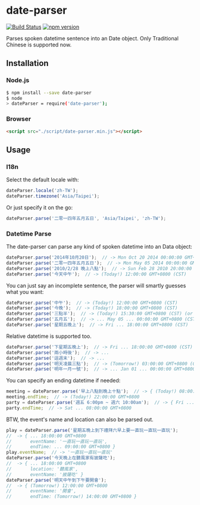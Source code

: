 # date-parser

[![Build Status](https://travis-ci.org/Neson/date-parser.svg?branch=master)](https://travis-ci.org/Neson/date-parser) [![npm version](https://badge.fury.io/js/date-parser.svg)](http://badge.fury.io/js/date-parser)

Parses spoken datetime sentence into an Date object. Only Traditional Chinese is supported now.

## Installation

### Node.js

```bash
$ npm install --save date-parser
$ node
> dateParser = require('date-parser');
```

### Browser

```html
<script src="./script/date-parser.min.js"></script>
```

## Usage

### I18n

Select the default locale with:

```js
dateParser.locale('zh-TW');
dateParser.timezone('Asia/Taipei');
```

Or just specify it on the go:

```js
dateParser.parse('二零一四年五月五日', 'Asia/Taipei', 'zh-TW');
```

### Datetime Parse

The date-parser can parse any kind of spoken datetime into an Data object:

```js
dateParser.parse('2014年10月20日');  // -> Mon Oct 20 2014 00:00:00 GMT+0800 (CST)
dateParser.parse('二零一四年五月五日');  // -> Mon May 05 2014 00:00:00 GMT+0800 (CST)
dateParser.parse('2010/2/28 晚上八點');  // -> Sun Feb 28 2010 20:00:00 GMT+0800 (CST)
dateParser.parse('今天中午');  // -> (Today!) 12:00:00 GMT+0800 (CST)
```

You can just say an incomplete sentence, the parser will smartly guesses what you want:

```js
dateParser.parse('中午');  // -> (Today!) 12:00:00 GMT+0800 (CST)
dateParser.parse('今晚');  // -> (Today!) 18:00:00 GMT+0800 (CST)
dateParser.parse('三點半');  // -> (Today!) 15:30:00 GMT+0800 (CST) (or 03:30:00, depends on current time)
dateParser.parse('五月五');  // -> ... May 05 ... 00:00:00 GMT+0800 (CST)
dateParser.parse('星期五晚上');  // -> Fri ... 18:00:00 GMT+0800 (CST)
```

Relative datetime is supported too.

```js
dateParser.parse('下星期五晚上');  // -> Fri ... 18:00:00 GMT+0800 (CST)
dateParser.parse('兩小時後');  // -> ...
dateParser.parse('這週末');  // -> ...
dateParser.parse('明天凌晨三點');  // -> (Tomorrow!) 03:00:00 GMT+0800 (CST)
dateParser.parse('明年一月一號');  // -> ... Jan 01 ... 00:00:00 GMT+0800 (CST)
```

You can specify an ending datetime if needed:

```js
meeting = dateParser.parse('早上八點到晚上十點');  // -> { (Today!) 08:00:00 GMT+0800 endTime: (Today!) 22:00:00 GMT+0800 }
meeting.endTime;  // -> (Today!) 22:00:00 GMT+0800
party = dateParser.parse('週五 6:00pm ~ 週六 10:00am');  // -> { Fri ... 18:00:00 GMT+0800 endTime: Sat ... 08:00:00 GMT+0800 }
party.endTime;  // -> Sat ... 08:00:00 GMT+0800
```

BTW, the event's name and location can also be parsed out.

```js
play = dateParser.parse('星期五晚上到下禮拜六早上要一直玩一直玩一直玩');
//  -> { ... 18:00:00 GMT+0800
//       eventName: '一直玩一直玩一直玩',
//       endTime: ... 09:00:00 GMT+0800 }
play.eventName;  // -> '一直玩一直玩一直玩'
dateParser.parse('今天晚上在聽風家有披薩吃');
//  -> { ... 18:00:00 GMT+0800
//       location: '聽風家',
//       eventName: '披薩吃' }
dateParser.parse('明天中午到下午要開會');
//  -> { (Tomorrow!) 12:00:00 GMT+0800
//       eventName: '開會',
//       endTime: (Tomorrow!) 14:00:00 GMT+0800 }
```
